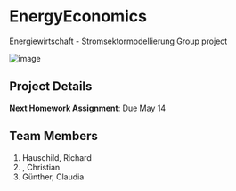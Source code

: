 # EnergyEconomics

Energiewirtschaft - Stromsektormodellierung Group project

![image](https://m.xkcd.com/comics/fixing_problems.jpg)

## Project Details


**Next Homework Assignment**: Due May 14

## Team Members

1. Hauschild, Richard
2. , Christian
3. Günther, Claudia

